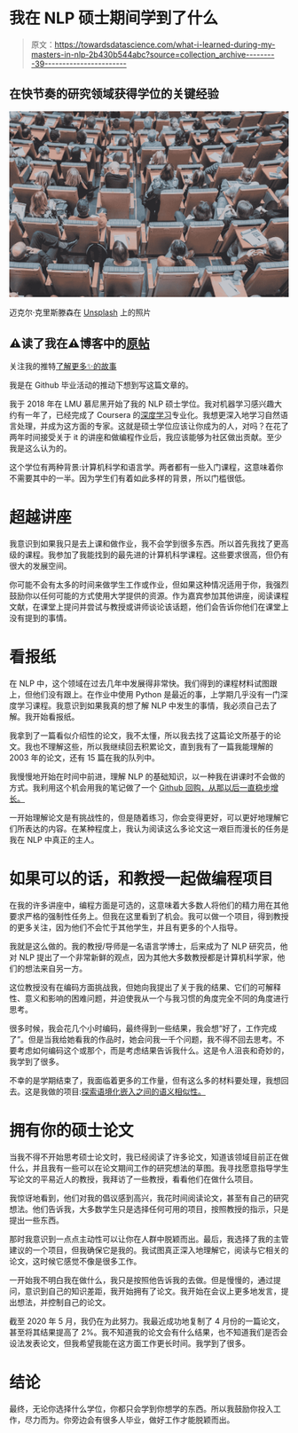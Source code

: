 # 我在 NLP 硕士期间学到了什么

> 原文：<https://towardsdatascience.com/what-i-learned-during-my-masters-in-nlp-2b430b544abc?source=collection_archive---------39----------------------->

## 在快节奏的研究领域获得学位的关键经验

![](img/34a31375d1f59a388b9a0950e9e4128c.png)

迈克尔·克里斯滕森在 [Unsplash](https://unsplash.com?utm_source=medium&utm_medium=referral) 上的照片

## ⚠️读了我在⚠️博客中的[原帖](https://anebz.eu/lessons-masters-nlp)

关注我的推特[了解更多✨的故事](https://twitter.com/aberasategi)

我是在 Github 毕业活动的推动下想到写这篇文章的。

我于 2018 年在 LMU 慕尼黑开始了我的 NLP 硕士学位。我对机器学习感兴趣大约有一年了，已经完成了 Coursera 的[深度学习](https://www.coursera.org/specializations/deep-learning)专业化。我想更深入地学习自然语言处理，并成为这方面的专家。这就是硕士学位应该让你成为的人，对吗？在花了两年时间接受关于 it 的讲座和做编程作业后，我应该能够为社区做出贡献。至少我是这么认为的。

这个学位有两种背景:计算机科学和语言学。两者都有一些入门课程，这意味着你不需要其中的一半。因为学生们有着如此多样的背景，所以门槛很低。

# 超越讲座

我意识到如果我只是去上课和做作业，我不会学到很多东西。所以首先我找了更高级的课程。我参加了我能找到的最先进的计算机科学课程。这些要求很高，但仍有很大的发展空间。

你可能不会有太多的时间来做学生工作或作业，但如果这种情况适用于你，我强烈鼓励你以任何可能的方式使用大学提供的资源。作为嘉宾参加其他讲座，阅读课程文献，在课堂上提问并尝试与教授或讲师谈论该话题，他们会告诉你他们在课堂上没有提到的事情。

# 看报纸

在 NLP 中，这个领域在过去几年中发展得非常快。我们得到的课程材料试图跟上，但他们没有跟上。在作业中使用 Python 是最近的事，上学期几乎没有一门深度学习课程。我意识到如果我真的想了解 NLP 中发生的事情，我必须自己去了解。我开始看报纸。

我拿到了一篇看似介绍性的论文，我不太懂，所以我去找了这篇论文所基于的论文。我也不理解这些，所以我继续回去积累论文，直到我有了一篇我能理解的 2003 年的论文，还有 15 篇在我的队列中。

我慢慢地开始在时间中前进，理解 NLP 的基础知识，以一种我在讲课时不会做的方式。我利用这个机会用我的笔记做了一个 [Github 回购，从那以后一直稳步增长。](https://github.com/anebz/papers/)

一开始理解论文是有挑战性的，但是随着练习，你会变得更好，可以更好地理解它们所表达的内容。在某种程度上，我认为阅读这么多论文这一艰巨而漫长的任务是我在 NLP 中真正的主人。

# 如果可以的话，和教授一起做编程项目

在我的许多讲座中，编程方面是可选的，这意味着大多数人将他们的精力用在其他要求严格的强制性任务上。但我在这里看到了机会。我可以做一个项目，得到教授的更多关注，因为他们不会忙于其他学生，并且有更多的个人指导。

我就是这么做的。我的教授/导师是一名语言学博士，后来成为了 NLP 研究员，他对 NLP 提出了一个非常新鲜的观点，因为其他大多数教授都是计算机科学家，他们的想法来自另一方。

这位教授没有在编码方面挑战我，但她向我提出了关于我的结果、它们的可解释性、意义和影响的困难问题，并迫使我从一个与我习惯的角度完全不同的角度进行思考。

很多时候，我会花几个小时编码，最终得到一些结果，我会想“好了，工作完成了”。但是当我给她看我的作品时，她会问我一千个问题，我不得不回去思考。不要考虑如何编码这个或那个，而是考虑结果告诉我什么。这是令人沮丧和奇妙的，我学到了很多。

不幸的是学期结束了，我面临着更多的工作量，但有这么多的材料要处理，我想回去。这是我做的项目:[探索语境化嵌入之间的语义相似性。](https://github.com/anebz/eu-sim/)

# 拥有你的硕士论文

当我不得不开始思考硕士论文时，我已经阅读了许多论文，知道该领域目前正在做什么，并且我有一些可以在论文期间工作的研究想法的草图。我寻找愿意指导学生写论文的平易近人的教授，我拜访了一些教授，看看他们在做什么项目。

我惊讶地看到，他们对我的倡议感到高兴，我花时间阅读论文，甚至有自己的研究想法。他们告诉我，大多数学生只是选择任何可用的项目，按照教授的指示，只是提出一些东西。

那时我意识到一点点主动性可以让你在人群中脱颖而出。最后，我选择了我的主管建议的一个项目，但我确保它是我的。我试图真正深入地理解它，阅读与它相关的论文，这时候它感觉不像是很多工作。

一开始我不明白我在做什么，我只是按照他告诉我的去做。但是慢慢的，通过提问，意识到自己的知识差距，我开始拥有了论文。我开始在会议上更多地发言，提出想法，并控制自己的论文。

截至 2020 年 5 月，我仍在为此努力。我最近成功地复制了 4 月份的一篇论文，甚至将其结果提高了 2%。我不知道我的论文会有什么结果，也不知道我们是否会设法发表论文，但我希望我能在这方面工作更长时间。我学到了很多。

# 结论

最终，无论你选择什么学位，你都只会学到你想学的东西。所以我鼓励你投入工作，尽力而为。你旁边会有很多人毕业，做好工作才能脱颖而出。